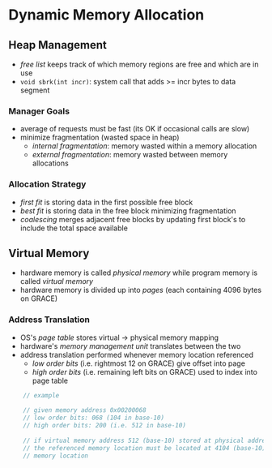 # Dynamic Memory Allocation

## Heap Management

- *free list* keeps track of which memory regions are free and which are in use
- `void sbrk(int incr)`: system call that adds >= incr bytes to data segment

### Manager Goals
  - average of requests must be fast (its OK if occasional calls are slow)
  - minimize fragmentation (wasted space in heap)
    - *internal fragmentation*: memory wasted within a memory allocation
    - *external fragmentation*: memory wasted between memory allocations

### Allocation Strategy

- *first fit* is storing data in the first possible free block 
- *best fit* is storing data in the free block minimizing fragmentation
- *coalescing* merges adjacent free blocks by updating first block's to include the total space available

## Virtual Memory

- hardware memory is called *physical memory* while program memory is called *virtual memory*
- hardware memory is divided up into *pages* (each containing 4096 bytes on GRACE)

### Address Translation

- OS's *page table* stores virtual -> physical memory mapping
- hardware's *memory management unit* translates between the two
- address translation performed whenever memory location referenced
  - *low order bits* (i.e. rightmost 12 on GRACE) give offset into page
  - *high order bits* (i.e. remaining left bits on GRACE) used to index into page table

```C
    // example
    
    // given memory address 0x00200068
    // low order bits: 068 (104 in base-10)
    // high order bits: 200 (i.e. 512 in base-10)
    
    // if virtual memory address 512 (base-10) stored at physical address 4000 (base-10) then
    // the referenced memory location must be located at 4104 (base-10), OS transacts with this
    // memory location
```
